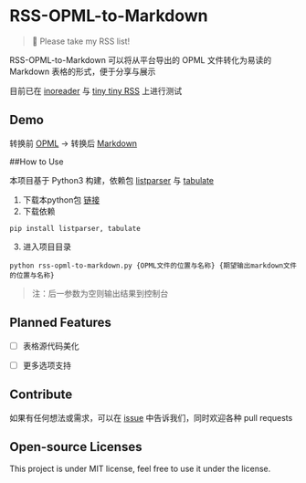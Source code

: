 # RSS-OPML-to-Markdown

> 🎁 Please take my RSS list!

RSS-OPML-to-Markdown 可以将从平台导出的 OPML 文件转化为易读的 Markdown 表格的形式，便于分享与展示

目前已在 [inoreader](https://www.inoreader.com) 与 [tiny tiny RSS](https://tt-rss.org/) 上进行测试

## Demo

转换前 [OPML](/sample.xml) -> 转换后 [Markdown](/sample.md)

##How to Use

本项目基于 Python3 构建，依赖包 [listparser](https://pypi.org/project/listparser/) 与 [tabulate](https://pypi.org/project/tabulate/)

1. 下载本python包 [链接](https://github.com/idealclover/RSS-OPML-to-Markdown/archive/master.zip)
2. 下载依赖

```
pip install listparser, tabulate
```

3. 进入项目目录

```
python rss-opml-to-markdown.py {OPML文件的位置与名称} {期望输出markdown文件的位置与名称}
```

> 注：后一参数为空则输出结果到控制台

## Planned Features

- [ ] 表格源代码美化

- [ ] 更多选项支持

## Contribute

如果有任何想法或需求，可以在 [issue](https://github.com/idealclover/RSS-OPML-to-Markdown/issues) 中告诉我们，同时欢迎各种 pull requests

## Open-source Licenses

This project is under MIT license, feel free to use it under the license.